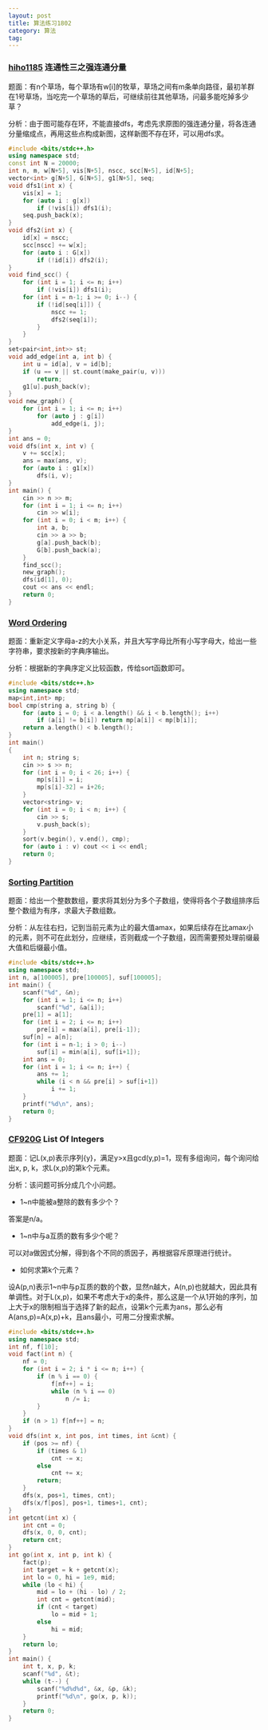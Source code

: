 ```yaml
---
layout: post
title: 算法练习1802
category: 算法
tag:
---
```


### [hiho1185](http://hihocoder.com/problemset/problem/1185) 连通性三之强连通分量

题面：有n个草场，每个草场有w[i]的牧草，草场之间有m条单向路径，最初羊群在1号草场，当吃完一个草场的草后，可继续前往其他草场，问最多能吃掉多少草？

分析：由于图可能存在环，不能直接dfs，考虑先求原图的强连通分量，将各连通分量缩成点，再用这些点构成新图，这样新图不存在环，可以用dfs求。

```cpp
#include <bits/stdc++.h>
using namespace std;
const int N = 20000;
int n, m, w[N+5], vis[N+5], nscc, scc[N+5], id[N+5];
vector<int> g[N+5], G[N+5], g1[N+5], seq;
void dfs1(int x) {
    vis[x] = 1;
    for (auto i : g[x])
        if (!vis[i]) dfs1(i);
    seq.push_back(x);
}
void dfs2(int x) {
    id[x] = nscc;
    scc[nscc] += w[x];
    for (auto i : G[x])
        if (!id[i]) dfs2(i);
}
void find_scc() {
    for (int i = 1; i <= n; i++)
        if (!vis[i]) dfs1(i);
    for (int i = n-1; i >= 0; i--) {
        if (!id[seq[i]]) {
            nscc += 1;
            dfs2(seq[i]);
        }
    }
}
set<pair<int,int>> st;
void add_edge(int a, int b) {
    int u = id[a], v = id[b];
    if (u == v || st.count(make_pair(u, v)))
        return;
    g1[u].push_back(v);
}
void new_graph() {
    for (int i = 1; i <= n; i++)
        for (auto j : g[i])
            add_edge(i, j);
}
int ans = 0;
void dfs(int x, int v) {
    v += scc[x];
    ans = max(ans, v);
    for (auto i : g1[x])
        dfs(i, v);
}
int main() {
    cin >> n >> m;
    for (int i = 1; i <= n; i++)
        cin >> w[i];
    for (int i = 0; i < m; i++) {
        int a, b;
        cin >> a >> b;
        g[a].push_back(b);
        G[b].push_back(a);
    }
    find_scc();
    new_graph();
    dfs(id[1], 0);
    cout << ans << endl;
    return 0;
}
```

### [Word Ordering](https://csacademy.com/contest/beta-round-1/task/word_ordering/)

题面：重新定义字母a-z的大小关系，并且大写字母比所有小写字母大，给出一些字符串，要求按新的字典序输出。

分析：根据新的字典序定义比较函数，传给sort函数即可。

```cpp
#include <bits/stdc++.h>
using namespace std;
map<int,int> mp;
bool cmp(string a, string b) {
    for (auto i = 0; i < a.length() && i < b.length(); i++)
        if (a[i] != b[i]) return mp[a[i]] < mp[b[i]];
    return a.length() < b.length();
}
int main()
{
    int n; string s;
    cin >> s >> n;
    for (int i = 0; i < 26; i++) {
        mp[s[i]] = i;
        mp[s[i]-32] = i+26;
    }
    vector<string> v;
    for (int i = 0; i < n; i++) {
        cin >> s;
        v.push_back(s);
    }
    sort(v.begin(), v.end(), cmp);
    for (auto i : v) cout << i << endl;
    return 0;
}
```

### [Sorting Partition](https://csacademy.com/contest/beta-round-1/task/sorting_partition/)

题面：给出一个整数数组，要求将其划分为多个子数组，使得将各个子数组排序后整个数组为有序，求最大子数组数。

分析：从左往右扫，记到当前元素为止的最大值amax，如果后续存在比amax小的元素，则不可在此划分，应继续，否则截成一个子数组，因而需要预处理前缀最大值和后缀最小值。

```cpp
#include <bits/stdc++.h>
using namespace std;
int n, a[100005], pre[100005], suf[100005];
int main() {
    scanf("%d", &n);
    for (int i = 1; i <= n; i++)
        scanf("%d", &a[i]);
    pre[1] = a[1];
    for (int i = 2; i <= n; i++)
        pre[i] = max(a[i], pre[i-1]);
    suf[n] = a[n];
    for (int i = n-1; i > 0; i--)
        suf[i] = min(a[i], suf[i+1]);
    int ans = 0;
    for (int i = 1; i <= n; i++) {
        ans += 1;
        while (i < n && pre[i] > suf[i+1])
            i += 1;
    }
    printf("%d\n", ans);
    return 0;
}
```

### [CF920G](http://codeforces.com/contest/920/problem/G) List Of Integers

题面：记L(x,p)表示序列{y}，满足y>x且gcd(y,p)=1，现有多组询问，每个询问给出x, p, k，求L(x,p)的第k个元素。

分析：该问题可拆分成几个小问题。

- 1~n中能被a整除的数有多少个？

答案是n/a。

- 1~n中与a互质的数有多少个呢？

可以对a做因式分解，得到各个不同的质因子，再根据容斥原理进行统计。

- 如何求第k个元素？

设A(p,n)表示1~n中与p互质的数的个数，显然n越大，A(n,p)也就越大，因此具有单调性。对于L(x,p)，如果不考虑大于x的条件，那么这是一个从1开始的序列，加上大于x的限制相当于选择了新的起点，设第k个元素为ans，那么必有A(ans,p)=A(x,p)+k，且ans最小，可用二分搜索求解。

```cpp
#include <bits/stdc++.h>
using namespace std;
int nf, f[10];
void fact(int n) {
    nf = 0;
    for (int i = 2; i * i <= n; i++) {
        if (n % i == 0) {
            f[nf++] = i;
            while (n % i == 0)
                n /= i;
        }
    }
    if (n > 1) f[nf++] = n;
}
void dfs(int x, int pos, int times, int &cnt) {
    if (pos >= nf) {
        if (times & 1)
            cnt -= x;
        else
            cnt += x;
        return;
    }
    dfs(x, pos+1, times, cnt);
    dfs(x/f[pos], pos+1, times+1, cnt);
}
int getcnt(int x) {
    int cnt = 0;
    dfs(x, 0, 0, cnt);
    return cnt;
}
int go(int x, int p, int k) {
    fact(p);
    int target = k + getcnt(x);
    int lo = 0, hi = 1e9, mid;
    while (lo < hi) {
        mid = lo + (hi - lo) / 2;
        int cnt = getcnt(mid);
        if (cnt < target)
            lo = mid + 1;
        else
            hi = mid;
    }
    return lo;
}
int main() {
    int t, x, p, k;
    scanf("%d", &t);
    while (t--) {
        scanf("%d%d%d", &x, &p, &k);
        printf("%d\n", go(x, p, k));
    }
    return 0;
}
```
